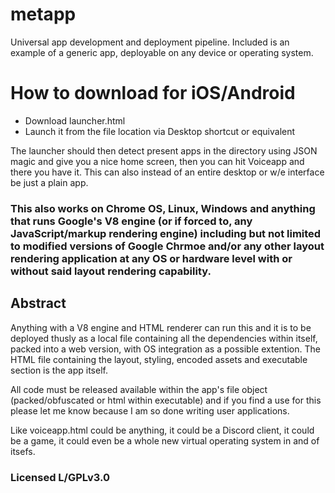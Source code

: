 # metapp
Universal app development and deployment pipeline. Included is an example of a generic app, deployable on any device or operating system.

# How to download for iOS/Android
* Download launcher.html
* Launch it from the file location via Desktop shortcut or equivalent

The launcher should then detect present apps in the directory using JSON magic and give you a nice home screen, then you can hit Voiceapp and there you have it. This can also instead of an entire desktop or w/e interface be just a plain app.

### This also works on Chrome OS, Linux, Windows and anything that runs Google's V8 engine (or if forced to, any JavaScript/markup  rendering engine) including but not limited to modified versions of Google Chrmoe and/or any other layout rendering application at any OS or hardware level with or without said layout rendering capability.

## Abstract
Anything with a V8 engine and HTML renderer can run this and it is to be deployed thusly as a local file containing all the dependencies within itself, packed into a web version, with OS integration as a possible extention. The HTML file containing the layout, styling, encoded assets and executable section is the app itself.

All code must be released available within the app's file object (packed/obfuscated or html within executable) and if you find a use for this please let me know because I am so done writing user applications.

Like voiceapp.html could be anything, it could be a Discord client, it could be a game, it could even be a whole new virtual operating system in and of itsefs. 

### Licensed L/GPLv3.0
